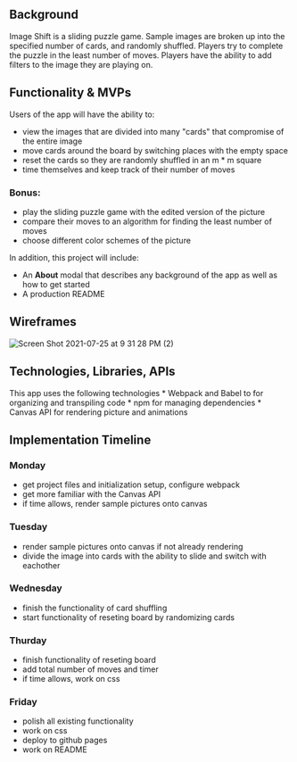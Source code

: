 ## Background

Image Shift is a sliding puzzle game. Sample images are broken up into the specified number of cards, and randomly shuffled. Players try to complete the puzzle in the least number of moves. Players have the ability to add filters to the image they are playing on.


## Functionality & MVPs

Users of the app will have the ability to:

* view the images that are divided into many "cards" that compromise of the entire image
* move cards around the board by switching places with the empty space
* reset the cards so they are randomly shuffled in an m * m square
* time themselves and keep track of their number of moves

### Bonus:
* play the sliding puzzle game with the edited version of the picture
* compare their moves to an algorithm for finding the least number of moves
* choose different color schemes of the picture


In addition, this project will include:
* An **About** modal that describes any background of the app as well as how to get started
* A production README

## Wireframes
![Screen Shot 2021-07-25 at 9 31 28 PM (2)](https://user-images.githubusercontent.com/42757012/126925309-2bbabbda-89a9-4b0f-84fa-3fd234b6d688.png)

## Technologies, Libraries, APIs

This app uses the following technologies
    * Webpack and Babel to for organizing and transpiling code
    * npm for managing dependencies
    * Canvas API for rendering picture and animations
    
 ## Implementation Timeline
 
 ### Monday
 * get project files and initialization setup, configure webpack
 * get more familiar with the Canvas API
 * if time allows, render sample pictures onto canvas

### Tuesday
* render sample pictures onto canvas if not already rendering
* divide the image into cards with the ability to slide and switch with eachother


### Wednesday
* finish the functionality of card shuffling
* start functionality of reseting board by randomizing cards

### Thurday
* finish functionality of reseting board
* add total number of moves and timer
* if time allows, work on css

### Friday
* polish all existing functionality
* work on css
* deploy to github pages
* work on README

